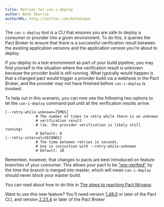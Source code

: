 ```yaml
---
title: Retries for can-i-deploy
author: Beth Skurrie
authorURL: http://twitter.com/bethesque
---
```


The `can-i-deploy` tool is a CLI that ensures you are safe to deploy a consumer or provider into a given environment. To do this, it queries the Pact Broker to ensure that there is a successful verification result between the existing application versions and the application version you're about to deploy. 

If you deploy to a test environment as part of your build pipeline, you may find yourself in the situation where the verification result is unknown because the provider build is still running. What typically would happen is that a changed pact would trigger a provider build via a webhook in the Pact Broker, and the provider may not have finished before `can-i-deploy` is invoked.

To help out in this scenario, you can now use the following two options to let the `can-i-deploy` command poll until all the verification results arrive.

```
[--retry-while-unknown=TIMES] 
              # The number of times to retry while there is an unknown
              # verification result 
              # (ie. the provider verification is likely still running)
              # Default: 0
[--retry-interval=SECONDS]
              # The time between retries in seconds. 
              # Use in conjuction with --retry-while-unknown
              # Default: 10
```

Remember, however, that changes to pacts are best introduced on feature branches of your consumer. This allows your pact to be ["pre-verified"](https://github.com/pact-foundation/pact_broker/wiki/Terminology#pre-verification) by the time the branch is merged into master, which will mean `can-i-deploy` should never block your master build.

You can read about how to do this in [The steps to reaching Pact Nirvana](https://docs.google.com/document/d/e/2PACX-1vRf1kSDccImNipOOm1G-bjcSs-ifbZjf1v54K-dIcq8BLKeFPAAm_bf_p71UKqkRMIx30QWWL-kN8TI/pub).

Want to use this new feature? You'll need version [1.48.0](https://github.com/pact-foundation/pact-ruby-standalone/releases/tag/v1.48.0) or later of the Pact CLI, and version [2.23.4](https://github.com/pact-foundation/pact_broker/releases/tag/v2.23.4) or later of the Pact Broker

